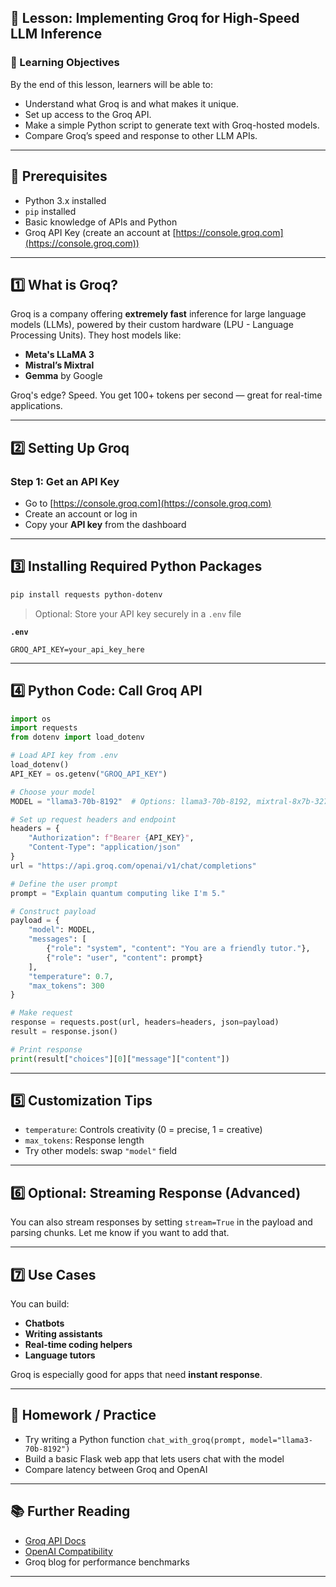 ## 🔧 Lesson: Implementing Groq for High-Speed LLM Inference

### 🧠 Learning Objectives

By the end of this lesson, learners will be able to:

* Understand what Groq is and what makes it unique.
* Set up access to the Groq API.
* Make a simple Python script to generate text with Groq-hosted models.
* Compare Groq’s speed and response to other LLM APIs.

---

## 🧰 Prerequisites

* Python 3.x installed
* `pip` installed
* Basic knowledge of APIs and Python
* Groq API Key (create an account at [https://console.groq.com](https://console.groq.com))

---

## 1️⃣ What is Groq?

Groq is a company offering **extremely fast** inference for large language models (LLMs), powered by their custom hardware (LPU - Language Processing Units).
They host models like:

* **Meta's LLaMA 3**
* **Mistral’s Mixtral**
* **Gemma** by Google

Groq's edge? Speed. You get 100+ tokens per second — great for real-time applications.

---

## 2️⃣ Setting Up Groq

### Step 1: Get an API Key

* Go to [https://console.groq.com](https://console.groq.com)
* Create an account or log in
* Copy your **API key** from the dashboard

---

## 3️⃣ Installing Required Python Packages

```bash
pip install requests python-dotenv
```

> Optional: Store your API key securely in a `.env` file

**`.env`**

```env
GROQ_API_KEY=your_api_key_here
```

---

## 4️⃣ Python Code: Call Groq API

```python
import os
import requests
from dotenv import load_dotenv

# Load API key from .env
load_dotenv()
API_KEY = os.getenv("GROQ_API_KEY")

# Choose your model
MODEL = "llama3-70b-8192"  # Options: llama3-70b-8192, mixtral-8x7b-32768, gemma-7b-it

# Set up request headers and endpoint
headers = {
    "Authorization": f"Bearer {API_KEY}",
    "Content-Type": "application/json"
}
url = "https://api.groq.com/openai/v1/chat/completions"

# Define the user prompt
prompt = "Explain quantum computing like I'm 5."

# Construct payload
payload = {
    "model": MODEL,
    "messages": [
        {"role": "system", "content": "You are a friendly tutor."},
        {"role": "user", "content": prompt}
    ],
    "temperature": 0.7,
    "max_tokens": 300
}

# Make request
response = requests.post(url, headers=headers, json=payload)
result = response.json()

# Print response
print(result["choices"][0]["message"]["content"])
```

---

## 5️⃣ Customization Tips

* `temperature`: Controls creativity (0 = precise, 1 = creative)
* `max_tokens`: Response length
* Try other models: swap `"model"` field

---

## 6️⃣ Optional: Streaming Response (Advanced)

You can also stream responses by setting `stream=True` in the payload and parsing chunks. Let me know if you want to add that.

---

## 7️⃣ Use Cases

You can build:

* **Chatbots**
* **Writing assistants**
* **Real-time coding helpers**
* **Language tutors**

Groq is especially good for apps that need **instant response**.

---

## 🧪 Homework / Practice

* Try writing a Python function `chat_with_groq(prompt, model="llama3-70b-8192")`
* Build a basic Flask web app that lets users chat with the model
* Compare latency between Groq and OpenAI

---

## 📚 Further Reading

* [Groq API Docs](https://console.groq.com/docs)
* [OpenAI Compatibility](https://console.groq.com/docs/guides/openai-compatible-api)
* Groq blog for performance benchmarks

---

